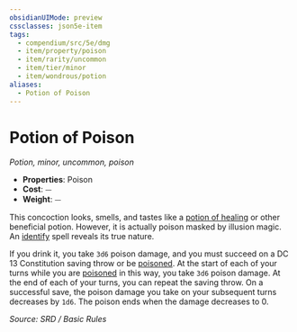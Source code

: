 ```yaml
---
obsidianUIMode: preview
cssclasses: json5e-item
tags:
  - compendium/src/5e/dmg
  - item/property/poison
  - item/rarity/uncommon
  - item/tier/minor
  - item/wondrous/potion
aliases:
  - Potion of Poison
---
```

# Potion of Poison
*Potion, minor, uncommon, poison*  

- **Properties**: Poison
- **Cost**: ⏤
- **Weight**: ⏤

This concoction looks, smells, and tastes like a [potion of healing](compendium/items/potion-of-healing.md) or other beneficial potion. However, it is actually poison masked by illusion magic. An [identify](compendium/spells/identify.md) spell reveals its true nature.

If you drink it, you take `3d6` poison damage, and you must succeed on a DC 13 Constitution saving throw or be [poisoned](rules/conditions.md#poisoned). At the start of each of your turns while you are [poisoned](rules/conditions.md#poisoned) in this way, you take `3d6` poison damage. At the end of each of your turns, you can repeat the saving throw. On a successful save, the poison damage you take on your subsequent turns decreases by `1d6`. The poison ends when the damage decreases to 0.

*Source: SRD / Basic Rules*